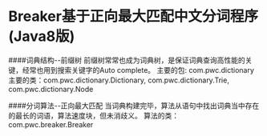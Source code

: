 Breaker基于正向最大匹配中文分词程序(Java8版)
=======
####词典结构--前缀树
前缀树常常也成为词典树，是保证词典查询高性能的关键，经常也用到搜索关键字的Auto complete。
主要的包: com.pwc.dictionary
主要的类：com.pwc.dictionary.Dictionary, com.pwc.dictionary.Trie, com.pwc.dictionary.Node

####分词算法--正向最大匹配
当词典构建完毕，算法从语句中找出词典当中存在的最长的词语，算法速度块，但未消歧义。
算法的类：com.pwc.breaker.Breaker
